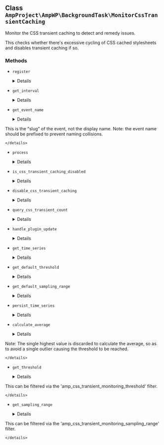 ## Class `AmpProject\AmpWP\BackgroundTask\MonitorCssTransientCaching`

Monitor the CSS transient caching to detect and remedy issues.

This checks whether there&#039;s excessive cycling of CSS cached stylesheets and disables transient caching if so.

### Methods
* `register`

	<details>

	```php
	public register()
	```

	Register the service with the system.


	</details>
* `get_interval`

	<details>

	```php
	protected get_interval()
	```

	Get the interval to use for the event.


	</details>
* `get_event_name`

	<details>

	```php
	protected get_event_name()
	```

	Get the event name.

This is the &quot;slug&quot; of the event, not the display name.
 Note: the event name should be prefixed to prevent naming collisions.


	</details>
* `process`

	<details>

	```php
	public process( DateTimeInterface $date = null, $transient_count = null )
	```

	Process a single cron tick.


	</details>
* `is_css_transient_caching_disabled`

	<details>

	```php
	private is_css_transient_caching_disabled()
	```

	Check whether transient caching of stylesheets is disabled.


	</details>
* `disable_css_transient_caching`

	<details>

	```php
	private disable_css_transient_caching()
	```

	Disable transient caching of stylesheets.


	</details>
* `query_css_transient_count`

	<details>

	```php
	public query_css_transient_count()
	```

	Query the number of transients containing cache stylesheets.


	</details>
* `handle_plugin_update`

	<details>

	```php
	public handle_plugin_update( $old_version )
	```

	Handle update to plugin.


	</details>
* `get_time_series`

	<details>

	```php
	public get_time_series()
	```

	Get the time series stored in the WordPress options table.


	</details>
* `get_default_threshold`

	<details>

	```php
	public get_default_threshold()
	```

	Get the default threshold to use.


	</details>
* `get_default_sampling_range`

	<details>

	```php
	public get_default_sampling_range()
	```

	Get the default sampling range to use.


	</details>
* `persist_time_series`

	<details>

	```php
	private persist_time_series( $time_series )
	```

	Persist the time series in the database.


	</details>
* `calculate_average`

	<details>

	```php
	private calculate_average( $time_series )
	```

	Calculate the average for the provided time series.

Note: The single highest value is discarded to calculate the average, so as to avoid a single outlier causing the threshold to be reached.


	</details>
* `get_threshold`

	<details>

	```php
	private get_threshold()
	```

	Get the threshold to check the moving average against.

This can be filtered via the &#039;amp_css_transient_monitoring_threshold&#039; filter.


	</details>
* `get_sampling_range`

	<details>

	```php
	private get_sampling_range()
	```

	Get the sampling range to limit the time series to for calculating the moving average.

This can be filtered via the &#039;amp_css_transient_monitoring_sampling_range&#039; filter.


	</details>
